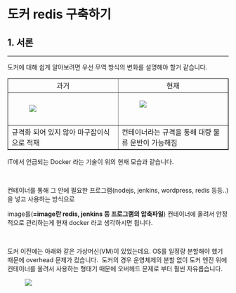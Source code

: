 # 도커 redis 구축하기

<h2>1. 서론</h2>
<hr contenteditable="false" />
<p>도커에 대해 쉽게 알아보려면 우선 무역 방식의 변화를 설명해야 할거 같습니다.&nbsp;</p>
<table border="1" style="border-collapse: collapse; width: 100%;">
<tbody>
<tr>
<td style="width: 50%; text-align: center;">과거</td>
<td style="width: 50%; text-align: center;">현재</td>
</tr>
<tr>
<td style="width: 50%;"><figure class="imageblock alignCenter"><span><img src="https://blog.kakaocdn.net/dn/bfKTwM/btrmpwYy2oG/Vqi9KoVZaCjHvwykwboGi1/img.png" /></span></figure>
</td>
<td style="width: 50%;"><figure class="imageblock alignCenter"><span><img src="https://blog.kakaocdn.net/dn/dS4Aju/btrmwQuVraO/NXi9yva4moZ5WQnADfsyK0/img.png" /></span></figure>
<span><br /></span></td>
</tr>
<tr>
<td style="width: 50%;">규격화 되어 있지 않아 마구잡이식으로 적재</td>
<td style="width: 50%;">컨테이너라는 규격을 통해 대량 물류 운반이 가능해짐&nbsp;</td>
</tr>
</tbody>
</table>
<p>IT에서 언급되는 Docker 라는 기술이 위의 현재 모습과 같습니다.</p>
<p>&nbsp;</p>
<p>컨테이너를 통해 그 안에 필요한 프로그램(nodejs, jenkins, wordpress, redis 등등..) 을 넣고 사용하는 방식으로</p>
<p>image를(<b>=image란 redis, jenkins 등 프로그램의 압축파일</b>) 컨테이너에 올려서 안정적으로 관리하는게 현재 docker 라고 생각하시면 됩니다.&nbsp;</p>
<p>&nbsp;</p>
<p>도커 이전에는 아래와 같은 가상머신(VM)이 있었는데요. OS를 일정량 분할해야 했기 때문에 overhead 문제가 컸습니다.&nbsp; 도커의 경우 운영체제의 분할 없이 도커 엔진 위에 컨테이너를 올려서 사용하는 형태기 때문에 오버헤드 문제로 부터 훨씬 자유롭습니다.&nbsp;</p>
<p><figure class="imageblock alignCenter"><span><img src="https://blog.kakaocdn.net/dn/N4RZ3/btrmrvd1qkV/AgxydaO8Jg5folG9emGUO1/img.png" /></span></figure>
</p>
<p>&nbsp;</p>
<p>&nbsp;</p>
<p>&nbsp;</p>
<p>&nbsp;</p>

